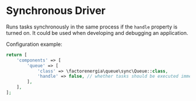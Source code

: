 Synchronous Driver
==================

Runs tasks synchronously in the same process if the `handle` property is turned on.
It could be used when developing and debugging an application.

Configuration example:

```php
return [
    'components' => [
        'queue' => [
            'class' => \factorenergia\queue\sync\Queue::class,
            'handle' => false, // whether tasks should be executed immediately
        ],
    ],
];
```
